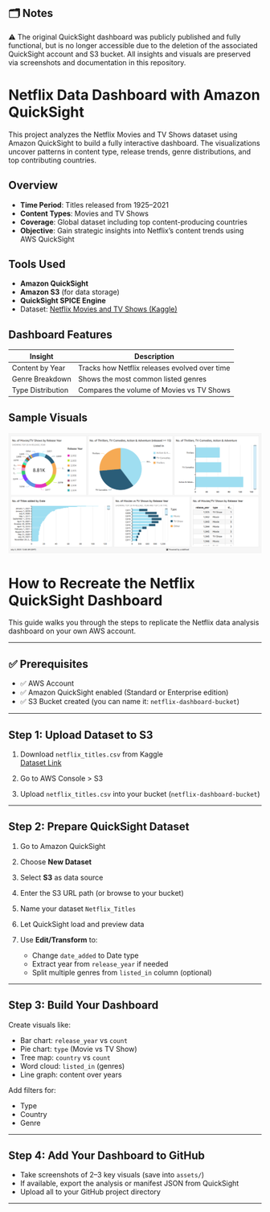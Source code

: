 ## 🗂️ Notes

⚠️ The original QuickSight dashboard was publicly published and fully functional, but is no longer accessible due to the deletion of the associated QuickSight account and S3 bucket. All insights and visuals are preserved via screenshots and documentation in this repository.


# Netflix Data Dashboard with Amazon QuickSight

This project analyzes the Netflix Movies and TV Shows dataset using Amazon QuickSight to build a fully interactive dashboard. The visualizations uncover patterns in content type, release trends, genre distributions, and top contributing countries.

## Overview

- **Time Period**: Titles released from 1925–2021  
- **Content Types**: Movies and TV Shows  
- **Coverage**: Global dataset including top content-producing countries  
- **Objective**: Gain strategic insights into Netflix’s content trends using AWS QuickSight  

## Tools Used

- **Amazon QuickSight**
- **Amazon S3** (for data storage)
- **QuickSight SPICE Engine**
- Dataset: [Netflix Movies and TV Shows (Kaggle)](https://www.kaggle.com/datasets/shivamb/netflix-shows)

## Dashboard Features

| Insight | Description |
|--------|-------------|
| Content by Year | Tracks how Netflix releases evolved over time |
| Genre Breakdown | Shows the most common listed genres |
| Type Distribution | Compares the volume of Movies vs TV Shows |

## Sample Visuals

![Dashboard Overview](Netflix%20Dashboard.png)


# How to Recreate the Netflix QuickSight Dashboard

This guide walks you through the steps to replicate the Netflix data analysis dashboard on your own AWS account.

---

## ✅ Prerequisites

- ✅ AWS Account
- ✅ Amazon QuickSight enabled (Standard or Enterprise edition)
- ✅ S3 Bucket created (you can name it: `netflix-dashboard-bucket`)

---

## Step 1: Upload Dataset to S3

1. Download `netflix_titles.csv` from Kaggle  
   [Dataset Link](https://www.kaggle.com/datasets/shivamb/netflix-shows)

2. Go to AWS Console > S3  
3. Upload `netflix_titles.csv` into your bucket (`netflix-dashboard-bucket`)

---

## Step 2: Prepare QuickSight Dataset

1. Go to Amazon QuickSight  
2. Choose **New Dataset**  
3. Select **S3** as data source  
4. Enter the S3 URL path (or browse to your bucket)  
5. Name your dataset `Netflix_Titles`

6. Let QuickSight load and preview data  
7. Use **Edit/Transform** to:
   - Change `date_added` to Date type  
   - Extract year from `release_year` if needed  
   - Split multiple genres from `listed_in` column (optional)

---

## Step 3: Build Your Dashboard

Create visuals like:
- Bar chart: `release_year` vs `count`
- Pie chart: `type` (Movie vs TV Show)
- Tree map: `country` vs `count`
- Word cloud: `listed_in` (genres)
- Line graph: content over years

Add filters for:
- Type
- Country
- Genre

---

## Step 4: Add Your Dashboard to GitHub

- Take screenshots of 2–3 key visuals (save into `assets/`)
- If available, export the analysis or manifest JSON from QuickSight
- Upload all to your GitHub project directory

---







